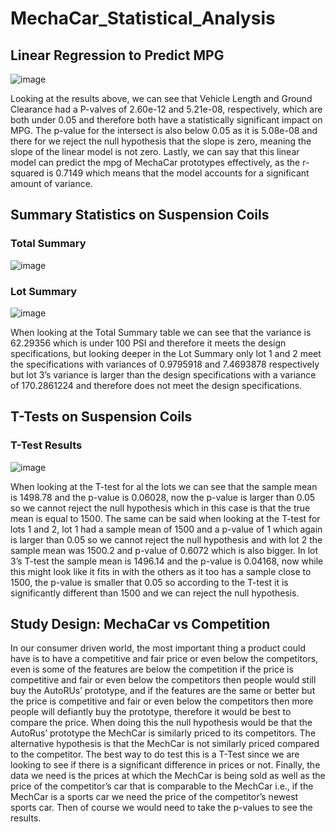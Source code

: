 # MechaCar_Statistical_Analysis

## Linear Regression to Predict MPG

![image](https://user-images.githubusercontent.com/76131315/114327593-b04f5e80-9b07-11eb-8462-80c5599315fc.png)

Looking at the results above, we can see that Vehicle Length and Ground Clearance had a P-valves of 2.60e-12 and 5.21e-08, respectively, which are both under 0.05 and therefore both have a statistically significant impact on MPG. The p-value for the intersect is also below 0.05 as it is 5.08e-08 and there for we reject the null hypothesis that the slope is zero, meaning the slope of the linear model is not zero. Lastly, we can say that this linear model can predict the mpg of MechaCar prototypes effectively, as the r-squared is 0.7149 which means that the model accounts for a significant amount of variance.

## Summary Statistics on Suspension Coils

### Total Summary
![image](https://user-images.githubusercontent.com/76131315/114327615-c6f5b580-9b07-11eb-8dc2-2f33ed7b1cec.png)

### Lot Summary
![image](https://user-images.githubusercontent.com/76131315/114327638-e4c31a80-9b07-11eb-988f-68b0dd5d20b2.png)

When looking at the Total Summary table we can see that the variance is 62.29356 which is under 100 PSI and therefore it meets the design specifications, but looking deeper in the Lot Summary only lot 1 and 2 meet the specifications with variances of 0.9795918 and 7.4693878 respectively but lot 3’s variance is larger than the design specifications with a variance of 170.2861224 and therefore does not meet the design specifications.

## T-Tests on Suspension Coils

### T-Test Results
![image](https://user-images.githubusercontent.com/76131315/114327679-0f14d800-9b08-11eb-9c5a-61f598e47be1.png)

When looking at the T-test for al the lots we can see that the sample mean is 1498.78 and the p-value is 0.06028, now the p-value is larger than 0.05 so we cannot reject the null hypothesis which in this case is that the true mean is equal to 1500. The same can be said when looking at the T-test for lots 1 and 2, lot 1 had a sample mean of 1500 and a p-value of 1 which again is larger than 0.05 so we cannot reject the null hypothesis and with lot 2 the sample mean was 1500.2 and p-value of 0.6072 which is also bigger. In lot 3’s T-test the sample mean is 1496.14 and the p-value is 0.04168, now while this might look like it fits in with the others as it too has a sample close to 1500, the p-value is smaller that 0.05 so according to the T-test it is significantly different than 1500 and we can reject the null hypothesis.

## Study Design: MechaCar vs Competition 

In our consumer driven world, the most important thing a product could have is to have a competitive and fair  price or even below the competitors, even is some of the features are below the competition if the price is competitive and fair or even below the competitors then people would still buy the AutoRUs’ prototype, and if the features are the same or better but the price is competitive and fair or even below the competitors then more people will defiantly buy the prototype, therefore it would be best to compare the price. When doing this the null hypothesis would be that the AutoRus’ prototype the MechCar is similarly priced to its competitors. The alternative hypothesis is that the MechCar is not similarly priced compared to the competitor. The best way to do test this is a T-Test since we are looking to see if there is a significant difference in prices or not. Finally, the data we need is the prices at which the MechCar is being sold as well as the price of the competitor’s car that is comparable to the MechCar i.e., if the MechCar is a sports car we need the price of the competitor’s newest sports car. Then of course we would need to take the p-values to see the results.
